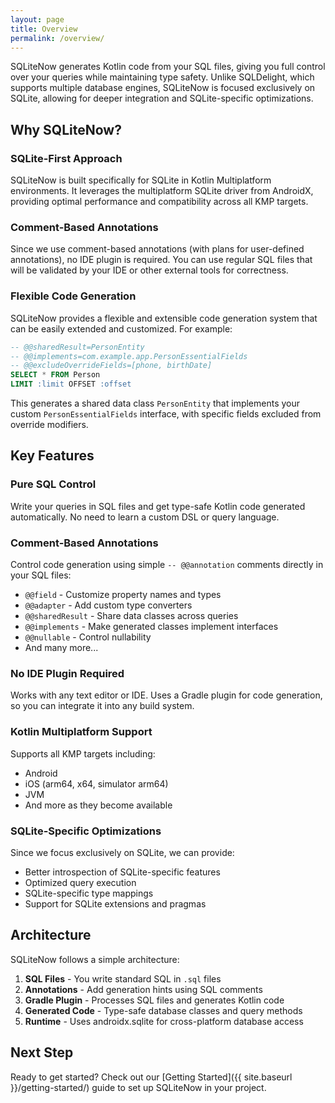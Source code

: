 ```yaml
---
layout: page
title: Overview
permalink: /overview/
---
```


SQLiteNow generates Kotlin code from your SQL files, giving you full control over your queries while maintaining type safety. Unlike SQLDelight, which supports multiple database engines, SQLiteNow is focused exclusively on SQLite, allowing for deeper integration and SQLite-specific optimizations.

## Why SQLiteNow?

### SQLite-First Approach

SQLiteNow is built specifically for SQLite in Kotlin Multiplatform environments. It leverages the multiplatform SQLite driver from AndroidX, providing optimal performance and compatibility across all KMP targets.

### Comment-Based Annotations

Since we use comment-based annotations (with plans for user-defined annotations), no IDE plugin is required. You can use regular SQL files that will be validated by your IDE or other external tools for correctness.

### Flexible Code Generation

SQLiteNow provides a flexible and extensible code generation system that can be easily extended and customized. For example:

```sql
-- @@sharedResult=PersonEntity
-- @@implements=com.example.app.PersonEssentialFields
-- @@excludeOverrideFields=[phone, birthDate]
SELECT * FROM Person
LIMIT :limit OFFSET :offset
```

This generates a shared data class `PersonEntity` that implements your custom `PersonEssentialFields` interface, with specific fields excluded from override modifiers.

## Key Features

### Pure SQL Control
Write your queries in SQL files and get type-safe Kotlin code generated automatically. No need to learn a custom DSL or query language.

### Comment-Based Annotations
Control code generation using simple `-- @@annotation` comments directly in your SQL files:

- `@@field` - Customize property names and types
- `@@adapter` - Add custom type converters
- `@@sharedResult` - Share data classes across queries
- `@@implements` - Make generated classes implement interfaces
- `@@nullable` - Control nullability
- And many more...

### No IDE Plugin Required
Works with any text editor or IDE. Uses a Gradle plugin for code generation, so you can integrate it into any build system.

### Kotlin Multiplatform Support
Supports all KMP targets including:
- Android
- iOS (arm64, x64, simulator arm64)
- JVM
- And more as they become available

### SQLite-Specific Optimizations
Since we focus exclusively on SQLite, we can provide:
- Better introspection of SQLite-specific features
- Optimized query execution
- SQLite-specific type mappings
- Support for SQLite extensions and pragmas

## Architecture

SQLiteNow follows a simple architecture:

1. **SQL Files** - You write standard SQL in `.sql` files
2. **Annotations** - Add generation hints using SQL comments
3. **Gradle Plugin** - Processes SQL files and generates Kotlin code
4. **Generated Code** - Type-safe database classes and query methods
5. **Runtime** - Uses androidx.sqlite for cross-platform database access

## Next Step

Ready to get started? Check out our [Getting Started]({{ site.baseurl }}/getting-started/) guide to set up SQLiteNow in your project.
